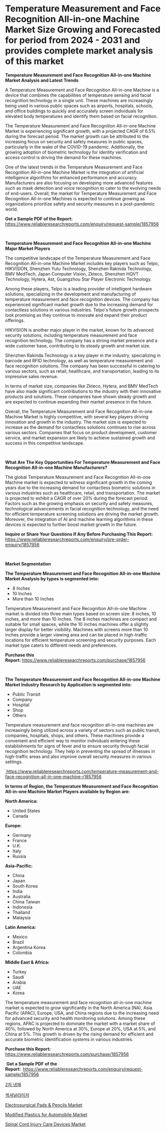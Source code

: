 <p><h1>Temperature Measurement and Face Recognition All-in-one Machine Market Size Growing and Forecasted for period from 2024 - 2031 and provides complete market analysis of this market</h1></p><p><strong>Temperature Measurement and Face Recognition All-in-one Machine Market Analysis and Latest Trends</strong></p>
<p><p>A Temperature Measurement and Face Recognition All-in-one Machine is a device that combines the capabilities of temperature sensing and facial recognition technology in a single unit. These machines are increasingly being used in various public spaces such as airports, hospitals, schools, and office buildings to quickly and accurately screen individuals for elevated body temperatures and identify them based on facial recognition.</p><p>The Temperature Measurement and Face Recognition All-in-one Machine Market is experiencing significant growth, with a projected CAGR of 6.5% during the forecast period. The market growth can be attributed to the increasing focus on security and safety measures in public spaces, particularly in the wake of the COVID-19 pandemic. Additionally, the growing adoption of biometric technology for identity verification and access control is driving the demand for these machines.</p><p>One of the latest trends in the Temperature Measurement and Face Recognition All-in-one Machine Market is the integration of artificial intelligence algorithms for enhanced performance and accuracy. Manufacturers are also focusing on developing more advanced features such as mask detection and voice recognition to cater to the evolving needs of end-users. Overall, the market for Temperature Measurement and Face Recognition All-in-one Machines is expected to continue growing as organizations prioritize safety and security measures in a post-pandemic world.</p></p>
<p><strong>Get a Sample PDF of the Report:&nbsp;</strong> <a href="https://www.reliableresearchreports.com/enquiry/request-sample/1857956">https://www.reliableresearchreports.com/enquiry/request-sample/1857956</a></p>
<p>&nbsp;</p>
<p><strong>Temperature Measurement and Face Recognition All-in-one Machine Major Market Players</strong></p>
<p><p>The competitive landscape of the Temperature Measurement and Face Recognition All-in-one Machine Market includes key players such as Telpo, HIKVISION, Shenzhen Yutu Technology, Shenzhen Rakinda Technology, BMV MedTech, Japan Computer Vision, Zkteco, Shenzhen HQVT Technology, Hytera, Ast, Guangzhou Star Player Electronic Technology. </p><p>Among these players, Telpo is a leading provider of intelligent hardware solutions, specializing in the development and manufacturing of temperature measurement and face recognition devices. The company has experienced significant market growth due to the increasing demand for contactless solutions in various industries. Telpo's future growth prospects look promising as they continue to innovate and expand their product offerings.</p><p>HIKVISION is another major player in the market, known for its advanced security solutions, including temperature measurement and face recognition technology. The company has a strong market presence and a wide customer base, contributing to its steady growth and market size.</p><p>Shenzhen Rakinda Technology is a key player in the industry, specializing in barcode and RFID technology, as well as temperature measurement and face recognition solutions. The company has been successful in catering to various sectors, such as retail, healthcare, and transportation, leading to its impressive sales revenue.</p><p>In terms of market size, companies like Zkteco, Hytera, and BMV MedTech have also made significant contributions to the industry with their innovative products and solutions. These companies have shown steady growth and are expected to continue expanding their market presence in the future.</p><p>Overall, the Temperature Measurement and Face Recognition All-in-one Machine Market is highly competitive, with several key players driving innovation and growth in the industry. The market size is expected to increase as the demand for contactless solutions continues to rise across various sectors. Companies that focus on product development, customer service, and market expansion are likely to achieve sustained growth and success in this competitive landscape.</p></p>
<p>&nbsp;</p>
<p><strong>What Are The Key Opportunities For Temperature Measurement and Face Recognition All-in-one Machine Manufacturers?</strong></p>
<p><p>The global Temperature Measurement and Face Recognition All-in-one Machine market is expected to witness significant growth in the coming years due to the increasing demand for contactless biometric solutions in various industries such as healthcare, retail, and transportation. The market is projected to exhibit a CAGR of over 20% during the forecast period. Factors such as the growing emphasis on security and safety measures, technological advancements in facial recognition technology, and the need for efficient temperature screening solutions are driving the market growth. Moreover, the integration of AI and machine learning algorithms in these devices is expected to further boost market growth in the future.</p></p>
<p><strong>Inquire or Share Your Questions If Any Before Purchasing This Report:</strong> <a href="https://www.reliableresearchreports.com/enquiry/pre-order-enquiry/1857956">https://www.reliableresearchreports.com/enquiry/pre-order-enquiry/1857956</a></p>
<p>&nbsp;</p>
<p><strong>Market Segmentation</strong></p>
<p><strong>The Temperature Measurement and Face Recognition All-in-one Machine Market Analysis by types is segmented into:</strong></p>
<p><ul><li>8 Inches</li><li>10 Inches</li><li>More than 10 Inches</li></ul></p>
<p><p>Temperature Measurement and Face Recognition All-in-one Machine market is divided into three main types based on screen size: 8 inches, 10 inches, and more than 10 inches. The 8 inches machines are compact and suitable for small spaces, while the 10 inches machines offer a slightly larger display for better visibility. Machines with screens more than 10 inches provide a larger viewing area and can be placed in high-traffic locations for efficient temperature screening and security purposes. Each market type caters to different needs and preferences.</p></p>
<p><strong>Purchase this Report:&nbsp;</strong><a href="https://www.reliableresearchreports.com/purchase/1857956">https://www.reliableresearchreports.com/purchase/1857956</a></p>
<p>&nbsp;</p>
<p><strong>The Temperature Measurement and Face Recognition All-in-one Machine Market Industry Research by Application is segmented into:</strong></p>
<p><ul><li>Public Transit</li><li>Company</li><li>Hospital</li><li>Shop</li><li>Others</li></ul></p>
<p><p>Temperature measurement and face recognition all-in-one machines are increasingly being utilized across a variety of sectors such as public transit, companies, hospitals, shops, and others. These machines provide a convenient and efficient way to monitor individuals entering these establishments for signs of fever and to ensure security through facial recognition technology. They help in preventing the spread of illnesses in high-traffic areas and also improve overall security measures in various settings.</p></p>
<p><a href="https://www.reliableresearchreports.com/temperature-measurement-and-face-recognition-all-in-one-machine-r1857956">&nbsp;https://www.reliableresearchreports.com/temperature-measurement-and-face-recognition-all-in-one-machine-r1857956</a></p>
<p><strong>In terms of Region, the Temperature Measurement and Face Recognition All-in-one Machine Market Players available by Region are:</strong></p>
<p>
    <p> <strong> North America: </strong>
        <ul>
            <li>United States</li>
            <li>Canada</li>
        </ul>
        </p> 
    <p> <strong> Europe: </strong>
        <ul>
            <li>Germany</li>
            <li>France</li>
            <li>U.K.</li>
            <li>Italy</li>
            <li>Russia</li>
        </ul>
        </p> 
    <p> <strong> Asia-Pacific: </strong>
        <ul>
            <li>China</li>
            <li>Japan</li>
            <li>South Korea</li>
            <li>India</li>
            <li>Australia</li>
            <li>China Taiwan</li>
            <li>Indonesia</li>
            <li>Thailand</li>
            <li>Malaysia</li>
        </ul>
        </p> 
    <p> <strong> Latin America: </strong>
        <ul>
            <li>Mexico</li>
            <li>Brazil</li>
            <li>Argentina Korea</li>
            <li>Colombia</li>
        </ul>
        </p> 
    <p> <strong> Middle East & Africa: </strong>
        <ul>
            <li>Turkey</li>
            <li>Saudi</li>
            <li>Arabia</li>
            <li>UAE</li>
            <li>Korea</li>
        </ul>
    </p>
    </p>
<p><p>The temperature measurement and face recognition all-in-one machine market is expected to grow significantly in the North America (NA), Asia Pacific (APAC), Europe, USA, and China regions due to the increasing need for advanced security and health monitoring solutions. Among these regions, APAC is projected to dominate the market with a market share of 40%, followed by North America at 30%, Europe at 20%, USA at 5%, and China at 5%. This growth is driven by the rising demand for efficient and accurate biometric identification systems in various industries.</p></p>
<p><strong>Purchase this Report: </strong><a href="https://www.reliableresearchreports.com/purchase/1857956">https://www.reliableresearchreports.com/purchase/1857956</a></p>
<p>&nbsp;<strong>Get a Sample PDF of the Report:&nbsp;&nbsp;</strong><a href="https://www.reliableresearchreports.com/enquiry/request-sample/1857956">https://www.reliableresearchreports.com/enquiry/request-sample/1857956</a></p>
<p><strong></strong></p>
<p><p><a href="https://github.com/vseigx30c9a1j/Market-Research-Report-List-2/blob/main/978694947374.md">2차 냉매</a></p><p><a href="https://github.com/WilburKihn5676/Market-Research-Report-List-1/blob/main/653393847375.md">섹셔널라이저</a></p><p><a href="https://github.com/marloy8/Market-Research-Report-List-4/blob/main/electrosurgical-pads-pencils-market.md">Electrosurgical Pads & Pencils Market</a></p><p><a href="https://issuu.com/reportprime-2/docs/modified-plastics-for-automobile-market-size-2030.">Modified Plastics for Automobile Market</a></p><p><a href="https://github.com/jj19131/Market-Research-Report-List-2/blob/main/spinal-cord-injury-care-devices-market.md">Spinal Cord Injury Care Devices Market</a></p></p>